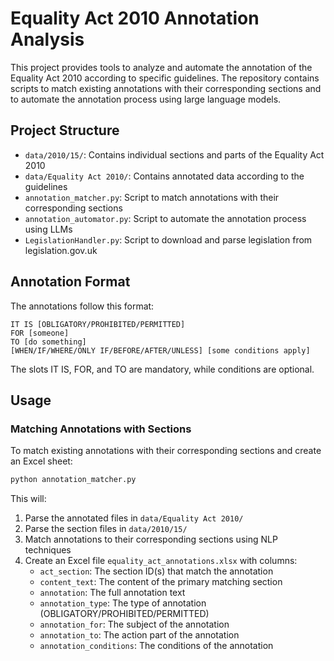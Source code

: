 # Equality Act 2010 Annotation Analysis

This project provides tools to analyze and automate the annotation of the Equality Act 2010 according to specific guidelines. The repository contains scripts to match existing annotations with their corresponding sections and to automate the annotation process using large language models.

## Project Structure

- `data/2010/15/`: Contains individual sections and parts of the Equality Act 2010
- `data/Equality Act 2010/`: Contains annotated data according to the guidelines
- `annotation_matcher.py`: Script to match annotations with their corresponding sections
- `annotation_automator.py`: Script to automate the annotation process using LLMs
- `LegislationHandler.py`: Script to download and parse legislation from legislation.gov.uk

## Annotation Format

The annotations follow this format:
```
IT IS [OBLIGATORY/PROHIBITED/PERMITTED]
FOR [someone]
TO [do something]
[WHEN/IF/WHERE/ONLY IF/BEFORE/AFTER/UNLESS] [some conditions apply]
```

The slots IT IS, FOR, and TO are mandatory, while conditions are optional.

## Usage

### Matching Annotations with Sections

To match existing annotations with their corresponding sections and create an Excel sheet:

```bash
python annotation_matcher.py
```

This will:
1. Parse the annotated files in `data/Equality Act 2010/`
2. Parse the section files in `data/2010/15/`
3. Match annotations to their corresponding sections using NLP techniques
4. Create an Excel file `equality_act_annotations.xlsx` with columns:
   - `act_section`: The section ID(s) that match the annotation
   - `content_text`: The content of the primary matching section
   - `annotation`: The full annotation text
   - `annotation_type`: The type of annotation (OBLIGATORY/PROHIBITED/PERMITTED)
   - `annotation_for`: The subject of the annotation
   - `annotation_to`: The action part of the annotation
   - `annotation_conditions`: The conditions of the annotation

